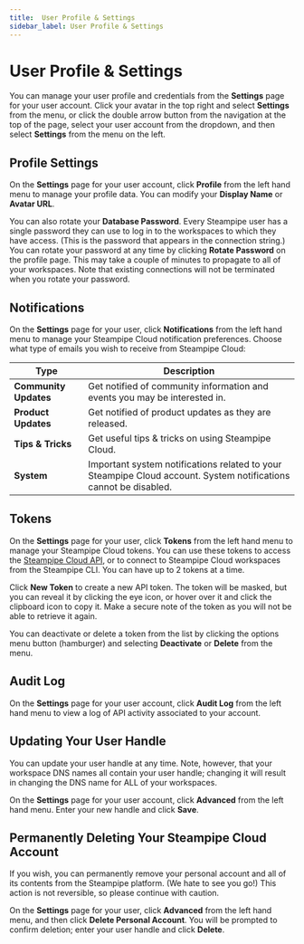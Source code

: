```yaml
---
title:  User Profile & Settings
sidebar_label: User Profile & Settings
---
```


# User Profile & Settings

You can manage your user profile and credentials from the **Settings** page for your user account.  Click your avatar in the top right and select **Settings** from the menu, or click the double arrow button from the navigation at the top of the page, select your user account from the dropdown, and then select **Settings** from the menu on the left.

## Profile Settings

On the **Settings** page for your user account, click **Profile** from the left hand menu to manage your profile data.  You can modify your **Display Name** or **Avatar URL**.

You can also rotate your **Database Password**.  Every Steampipe user has a single password they can use to log in to the workspaces to which they have access. (This is the password that appears in the connection string.)  You can rotate your password at any time by clicking **Rotate Password** on the profile page. This may take a couple of minutes to propagate to all of your workspaces.  Note that existing connections will not be terminated when you rotate your password.


## Notifications
On the **Settings** page for your user, click **Notifications** from the left hand menu to manage your Steampipe Cloud notification preferences.  Choose what type of emails you wish to receive from Steampipe Cloud:

| Type | Description |
|-|-
| **Community Updates** | Get notified of community information and events you may be interested in.
| **Product Updates**   | Get notified of product updates as they are released.
| **Tips & Tricks**     | Get useful tips & tricks on using Steampipe Cloud.
| **System**            | Important system notifications related to your Steampipe Cloud account. System notifications cannot be disabled.

 



## Tokens
On the **Settings** page for your user, click **Tokens** from the left hand menu to manage your Steampipe Cloud tokens.  You can use these tokens to access the [Steampipe Cloud API](/docs/cloud/develop/query-api), or to connect to Steampipe Cloud workspaces from the Steampipe CLI.  You can have up to 2 tokens at a time.

Click **New Token** to create a new API token.  The token will be masked, but you can reveal it by clicking the eye icon, or hover over it and click the clipboard icon to copy it.  Make a secure note of the token as you will not be able to retrieve it again.

You can deactivate or delete a token from the list by clicking the options menu button (hamburger) and selecting **Deactivate** or **Delete** from the menu.

## Audit Log
On the **Settings** page for your user account, click **Audit Log** from the left hand menu to view a log of API activity associated to your account.

## Updating Your User Handle
You can update your user handle at any time.  Note, however, that your workspace DNS names all contain your user handle;  changing it will result in changing the DNS name for ALL of your workspaces.

On the **Settings** page for your user account, click **Advanced** from the left hand menu.  Enter your new handle and click **Save**.


## Permanently Deleting Your Steampipe Cloud Account
If you wish, you can permanently remove your personal account and all of its contents from the Steampipe platform. (We hate to see you go!) This action is not reversible, so please continue with caution.

On the **Settings** page for your user, click **Advanced** from the left hand menu, and then click **Delete Personal Account**.  You will be prompted to confirm deletion; enter your user handle and click **Delete**.
